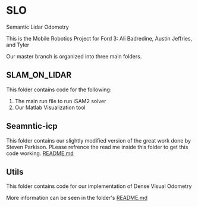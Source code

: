 # SLO
Semantic Lidar Odometry

This is the Mobile Robotics Project for Ford 3: Ali Badredine, Austin Jeffries, and Tyler

Our master branch is organized into three main folders. 


## SLAM_ON_LIDAR

This folder contains code for the following:
1. The main run file to run iSAM2 solver
2. Our Matlab Visualization tool

## Seamntic-icp

This folder contains our slightly modified version of the great work done by Steven Parkison. PLease refrence the read me inside this folder to get this code working. [README.md](https://github.com/tglenn28/SLO/tree/master/Semantic-icp)

## Utils

This folder contains code for our implementation of Dense Visual Odometry

More information can be seen in the folder's [README.md](https://github.com/mattbwilmes/MobileRoboticsProject/blob/master/dvo-master/README.md)

